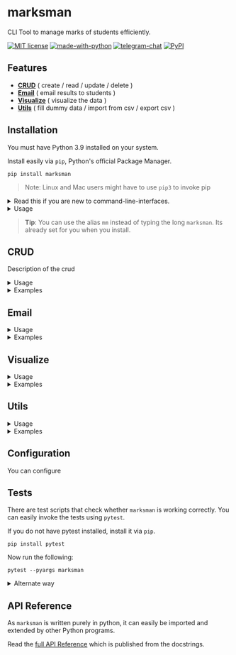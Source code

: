 # marksman

CLI Tool to manage marks of students efficiently.

[![MIT license](https://img.shields.io/pypi/l/ansicolortags.svg)](https://github.com/aahnik/cbse-xii-cs-proj/blob/main/project/LICENSE)
[![made-with-python](https://img.shields.io/badge/Made%20with-Python-1f425f.svg)](https://www.python.org/)
[![telegram-chat](https://img.shields.io/badge/chat-@aahnikdaw-blue?logo=telegram)](https://telegram.me/aahnikdaw)
[![PyPI](https://img.shields.io/pypi/v/marksman)](https://pypi.org/project/marksman/)

## Features

- [**CRUD**](##CRUD) ( create / read / update / delete )
- [**Email**](##Email) ( email results to students )
- [**Visualize**](##Visualize) ( visualize the data )
- [**Utils**](##Utils) ( fill dummy data / import from csv / export csv )

## Installation

You must have Python 3.9 installed on your system.

Install easily via `pip`, Python's official Package Manager.

```shell
pip install marksman
```

>Note: Linux and Mac users might have to use `pip3` to invoke pip


<details>
<summary> Read this if you are new to command-line-interfaces. </summary>

</details>

<details>
<summary> Usage </summary>

Open your terminal and run `marksman --help` and you will get the following output.

```shell

usage: marksman [-h] [-l] [-v] {crud,email,visualize,utils} ...

CLI Tool to manage marks of students efficiently

optional arguments:
  -h, --help            show this help message and exit
  -l, --loud            increase output verbosity
  -v, --version         show programs version number and exit

actions:
  {crud,email,visualize,utils}
                        actions you can take
    crud                Do crud operations
    email               Email results to students
    visualize           Visualize the results
    utils               Additional utility tools for marksman

For tutorials and documentation visit https://git.io/JL1iI 

```

</details>


> **Tip**: You can use the alias `mm` instead of typing the long `marksman`. Its already set for you when you install.

## CRUD

Description of the crud 

<details>
<summary> Usage </summary>

Running `marksman crud --help` will give this.

```shell

usage: marksman crud [-h] {students,exams,marks}

positional arguments:
  {students,exams,marks}
                        Choose what data you want to crud

optional arguments:
  -h, --help            show this help message and exit
```

</details>



<details>
<summary> Examples </summary>

</details>


## Email

<details>
<summary> Usage </summary>

Running `marksman email --help` will give this.

```shell

usage: marksman email [-h] exam

positional arguments:
  exam        exam uid

optional arguments:
  -h, --help  show this help message and exit
```

</details>

<details>
<summary> Examples </summary>

</details>

## Visualize

<details>
<summary> Usage </summary>

Running `marksman visualize --help` will give this.

```shell

usage: marksman visualize [-h] [--r ROLL] exam

positional arguments:
  exam        exam uid

optional arguments:
  -h, --help  show this help message and exit
  --r ROLL    roll number of student (default=0 for all)
```

</details>

<details>
<summary> Examples </summary>

</details>

## Utils

<details>
<summary> Usage </summary>

Running `marksman utils --help` will give this.

```shell

usage: marksman utils [-h] {dummy,import,export}

positional arguments:
  {dummy,import,export}
                        Choose the task you want to perform

optional arguments:
  -h, --help            show this help message and exit
```

</details>


<details>
<summary> Examples </summary>

</details>

## Configuration

You can configure

## Tests

There are test scripts that check whether `marksman` is working correctly. You can easily invoke the tests using `pytest`.

If you do not have pytest installed, install it via `pip`.

```shell
pip install pytest
```

Now run the following:

```shell
pytest --pyargs marksman
```
<details>
<summary> Alternate way </summary>
If the above command fails, use the full path to `marksman`.
</details>


## API Reference

As `marksman` is written purely in python, it can easily be imported and extended by other Python programs.

Read the [full API Reference]() which is published from the docstrings.

